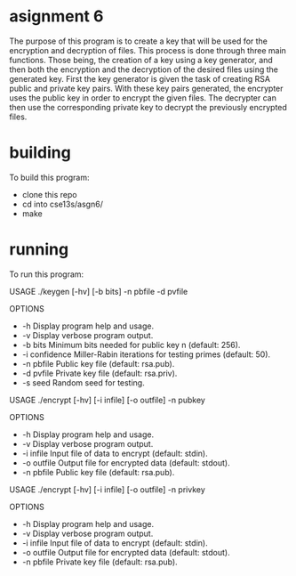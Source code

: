 # asignment 6
The purpose of this program is to create a key that will be used for the encryption and decryption of files. This process is done through three main functions. Those being, the creation of a key using a key generator, and then both the encryption and the decryption of the desired files using the generated key. First the key generator is given the task of creating RSA public and private key pairs. With these key pairs generated, the encrypter uses the public key in order to encrypt the given files. The decrypter can then use the corresponding private key to decrypt the previously encrypted files. 

# building
To build this program:
- clone this repo
- cd into cse13s/asgn6/
- make

# running
To run this program:

USAGE
./keygen [-hv] [-b bits] -n pbfile -d pvfile

OPTIONS
- -h             Display program help and usage.
- -v             Display verbose program output.
- -b bits        Minimum bits needed for public key n (default: 256).
- -i confidence  Miller-Rabin iterations for testing primes (default: 50).
- -n pbfile      Public key file (default: rsa.pub).
- -d pvfile      Private key file (default: rsa.priv).
- -s seed        Random seed for testing.

USAGE
./encrypt [-hv] [-i infile] [-o outfile] -n pubkey

OPTIONS
- -h             Display program help and usage.
- -v             Display verbose program output.
- -i infile      Input file of data to encrypt (default: stdin).
- -o outfile     Output file for encrypted data (default: stdout).
- -n pbfile      Public key file (default: rsa.pub).

USAGE
./encrypt [-hv] [-i infile] [-o outfile] -n privkey

OPTIONS
- -h             Display program help and usage.
- -v             Display verbose program output.
- -i infile      Input file of data to encrypt (default: stdin).
- -o outfile     Output file for encrypted data (default: stdout).
- -n pbfile      Private key file (default: rsa.pub).

